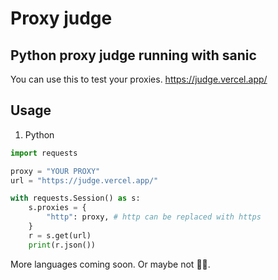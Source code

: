 # Proxy judge

## Python proxy judge running with sanic

You can use this to test your proxies. https://judge.vercel.app/

## Usage
1. Python
```python
import requests

proxy = "YOUR PROXY"
url = "https://judge.vercel.app/"

with requests.Session() as s:
    s.proxies = {
        "http": proxy, # http can be replaced with https
    }
    r = s.get(url)
    print(r.json())
```
More languages coming soon. Or maybe not 🤷‍♂️.
